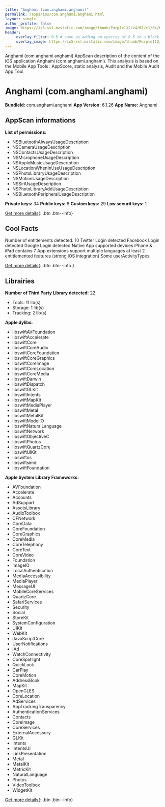 ```yaml
---
title: "Anghami (com.anghami.anghami)"
permalink: /apps/ios/com.anghami.anghami.html
layout: single
author_profile: false
image: https://is5-ssl.mzstatic.com/image/thumb/Purple112/v4/62/c1/0c/62c10c79-2221-9306-1b1b-8f5365e48ecb/AppIcon-0-0-1x_U007emarketing-0-0-0-7-0-0-sRGB-0-0-0-GLES2_U002c0-512MB-85-220-0-0.png/512x512bb.jpg
header: 
     overlay_filter: 0.5 # same as adding an opacity of 0.5 to a black background
     overlay_image: https://is5-ssl.mzstatic.com/image/thumb/Purple112/v4/62/c1/0c/62c10c79-2221-9306-1b1b-8f5365e48ecb/AppIcon-0-0-1x_U007emarketing-0-0-0-7-0-0-sRGB-0-0-0-GLES2_U002c0-512MB-85-220-0-0.png/512x512bb.jpg
---
```

Anghami (com.anghami.anghami) AppScan description of the content of the iOS application Anghami (com.anghami.anghami). This analysis is based on the Mobile App Tools : AppScore, static analysis, Audit and the Mobile Audit App Tool.

# Anghami (com.anghami.anghami)

**BundleId:** com.anghami.anghami
**App Version:** 6.1.26
**App Name:** Anghami


## AppScan informations 

**List of permissions:** 
- NSBluetoothAlwaysUsageDescription
- NSCameraUsageDescription
- NSContactsUsageDescription
- NSMicrophoneUsageDescription
- NSAppleMusicUsageDescription
- NSLocationWhenInUseUsageDescription
- NSPhotoLibraryUsageDescription
- NSMotionUsageDescription
- NSSiriUsageDescription
- NSPhotoLibraryAddUsageDescription
- NSBluetoothPeripheralUsageDescription
  
  
**Private keys:** 34
**Public keys:** 8
**Custom keys:** 29
**Low securit keys:** 1
  
[Get more details](/pricing.html){: .btn .btn--info}

## Cool Facts

Number of entitlements detected: 10
Twitter Login detected
Facebook Login detected
Google Login detected
Native App
supported devices iPhone & iPad
contains 7 App extensions
support multiple languages
at least 2 entitlemented features (strong iOS integration)
Some userActivityTypes
  
[Get more details](/pricing.html){: .btn .btn--info }

## Librairies 
**Number of Third Party Library detected:** 22
- Tools: 11 lib(s)
- Storage: 1 lib(s)
- Tracking: 2 lib(s)


**Apple dylibs:**
- libswiftAVFoundation
- libswiftAccelerate
- libswiftCore
- libswiftCoreAudio
- libswiftCoreFoundation
- libswiftCoreGraphics
- libswiftCoreImage
- libswiftCoreLocation
- libswiftCoreMedia
- libswiftDarwin
- libswiftDispatch
- libswiftGLKit
- libswiftIntents
- libswiftMapKit
- libswiftMediaPlayer
- libswiftMetal
- libswiftMetalKit
- libswiftModelIO
- libswiftNaturalLanguage
- libswiftNetwork
- libswiftObjectiveC
- libswiftPhotos
- libswiftQuartzCore
- libswiftUIKit
- libswiftos
- libswiftsimd
- libswiftFoundation


**Apple System Library Frameworks:**
- AVFoundation
- Accelerate
- Accounts
- AdSupport
- AssetsLibrary
- AudioToolbox
- CFNetwork
- CoreData
- CoreFoundation
- CoreGraphics
- CoreMedia
- CoreTelephony
- CoreText
- CoreVideo
- Foundation
- ImageIO
- LocalAuthentication
- MediaAccessibility
- MediaPlayer
- MessageUI
- MobileCoreServices
- QuartzCore
- SafariServices
- Security
- Social
- StoreKit
- SystemConfiguration
- UIKit
- WebKit
- JavaScriptCore
- UserNotifications
- iAd
- WatchConnectivity
- CoreSpotlight
- QuickLook
- CarPlay
- CoreMotion
- AddressBook
- MapKit
- OpenGLES
- CoreLocation
- AdServices
- AppTrackingTransparency
- AuthenticationServices
- Contacts
- CoreImage
- CoreServices
- ExternalAccessory
- GLKit
- Intents
- IntentsUI
- LinkPresentation
- Metal
- MetalKit
- MetricKit
- NaturalLanguage
- Photos
- VideoToolbox
- WidgetKit


  
[Get more details](/pricing.html){: .btn .btn--info}

